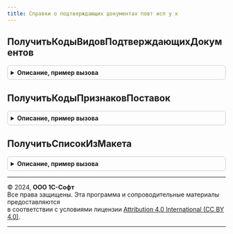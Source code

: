 ```yaml
---
title: Справки о подтверждающих документах повт исп у х
---
```



## ПолучитьКодыВидовПодтверждающихДокументов
<details style="margin: 1em 0; padding: 0.5em; border: 1px solid #ccc; border-radius: 6px;">

<summary style="font-weight: bold; cursor: pointer;">Описание, пример вызова</summary>

```bsl
// Получение классификаторов

Функция ПолучитьКодыВидовПодтверждающихДокументов() Экспорт
```

Пример вызова
```bsl
Результат = СправкиОПодтверждающихДокументахПовтИспУХ.ПолучитьКодыВидовПодтверждающихДокументов() 
```
</details>

## ПолучитьКодыПризнаковПоставок
<details style="margin: 1em 0; padding: 0.5em; border: 1px solid #ccc; border-radius: 6px;">

<summary style="font-weight: bold; cursor: pointer;">Описание, пример вызова</summary>

```bsl

Функция ПолучитьКодыПризнаковПоставок() Экспорт
```

Пример вызова
```bsl
Результат = СправкиОПодтверждающихДокументахПовтИспУХ.ПолучитьКодыПризнаковПоставок() 
```
</details>

## ПолучитьСписокИзМакета
<details style="margin: 1em 0; padding: 0.5em; border: 1px solid #ccc; border-radius: 6px;">

<summary style="font-weight: bold; cursor: pointer;">Описание, пример вызова</summary>

```bsl

Функция ПолучитьСписокИзМакета(ИмяМакета, ИмяОбласти) Экспорт
```

Пример вызова
```bsl
Результат = СправкиОПодтверждающихДокументахПовтИспУХ.ПолучитьСписокИзМакета(ИмяМакета, ИмяОбласти));
```
</details>

---

© 2024, **ООО 1С-Софт**  
Все права защищены. Эта программа и сопроводительные материалы предоставляются  
в соответствии с условиями лицензии [Attribution 4.0 International (CC BY 4.0)](https://creativecommons.org/licenses/by/4.0/legalcode).

---
